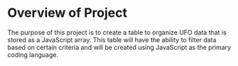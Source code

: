 # Overview of Project

 The purpose of this project is to create a table to organize UFO data that is stored as a JavaScript array. This table will have the ability to filter data based on certain criteria and will be created using JavaScript as the primary coding language.
 

